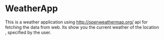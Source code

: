 # WeatherApp

This is a weather application using http://openweathermap.org/ api for fetching the data from web.
Its show you the current weather of the location , specified by the user.
